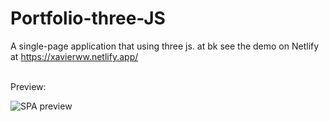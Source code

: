 # Portfolio-three-JS
A single-page application that using three js. at bk see the demo on Netlify at https://xavierww.netlify.app/


<br /> 
Preview: 

![SPA preview](https://github.com/Xavier-WW/Portfolio-three-JS/blob/master/preview.gif)
